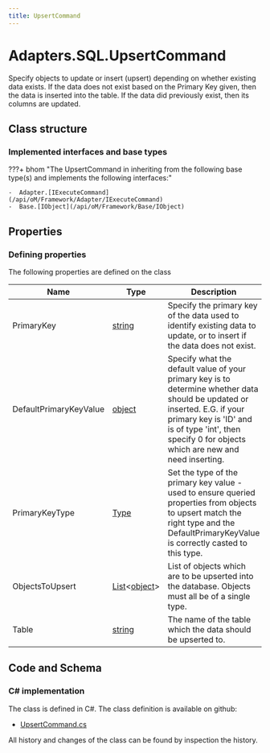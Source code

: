 ```yaml
---
title: UpsertCommand
---
```


# Adapters.SQL.UpsertCommand

Specify objects to update or insert (upsert) depending on whether existing data exists. If the data does not exist based on the Primary Key given, then the data is inserted into the table. If the data did previously exist, then its columns are updated.

## Class structure

### Implemented interfaces and base types

???+ bhom "The UpsertCommand in inheriting from the following base type(s) and implements the following interfaces:"

    -  Adapter.[IExecuteCommand](/api/oM/Framework/Adapter/IExecuteCommand)
    -  Base.[IObject](/api/oM/Framework/Base/IObject)


## Properties



### Defining properties

The following properties are defined on the class

| Name             | Type             | Description      | Quantity         |
|------------------|------------------|------------------|------------------|
| PrimaryKey | [string](https://learn.microsoft.com/en-us/dotnet/api/System.String?view=netstandard-2.0) | Specify the primary key of the data used to identify existing data to update, or to insert if the data does not exist. | - |
| DefaultPrimaryKeyValue | [object](https://learn.microsoft.com/en-us/dotnet/api/System.Object?view=netstandard-2.0) | Specify what the default value of your primary key is to determine whether data should be updated or inserted. E.G. if your primary key is 'ID' and is of type 'int', then specify 0 for objects which are new and need inserting. | - |
| PrimaryKeyType | [Type](https://learn.microsoft.com/en-us/dotnet/api/System.Type?view=netstandard-2.0) | Set the type of the primary key value - used to ensure queried properties from objects to upsert match the right type and the DefaultPrimaryKeyValue is correctly casted to this type. | - |
| ObjectsToUpsert | [List](https://learn.microsoft.com/en-us/dotnet/api/System.Collections.Generic.List-1?view=netstandard-2.0)&lt;[object](https://learn.microsoft.com/en-us/dotnet/api/System.Object?view=netstandard-2.0)&gt; | List of objects which are to be upserted into the database. Objects must all be of a single type. | - |
| Table | [string](https://learn.microsoft.com/en-us/dotnet/api/System.String?view=netstandard-2.0) | The name of the table which the data should be upserted to. | - |


## Code and Schema

### C# implementation

The class is defined in C#. The class definition is available on github:

- [UpsertCommand.cs](https://github.com/BHoM/SQL_Toolkit/blob/develop/SQL_oM/Commands/UpsertCommand.cs)

All history and changes of the class can be found by inspection the history.
